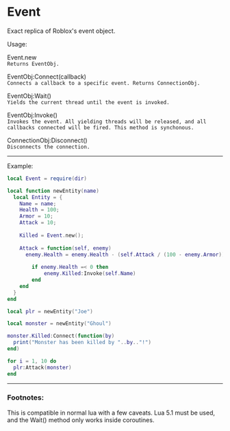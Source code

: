 # Event

Exact replica of Roblox's event object.

Usage:  

Event.new  
`Returns EventObj.`  

EventObj:Connect(callback)  
`Connects a callback to a specific event. Returns ConnectionObj.`  

EventObj:Wait()  
`Yields the current thread until the event is invoked.`  

EventObj:Invoke()  
`Invokes the event. All yielding threads will be released, and all callbacks connected will be fired. This method is synchonous.`  

ConnectionObj:Disconnect()  
`Disconnects the connection.`  

***

Example:

```lua
local Event = require(dir)

local function newEntity(name)
  local Entity = {
    Name = name;
    Health = 100;
    Armor = 10;
    Attack = 10;
   
    Killed = Event.new();
   
    Attack = function(self, enemy)
      enemy.Health = enemy.Health - (self.Attack / (100 - enemy.Armor))
    
        if enemy.Health =< 0 then
            enemy.Killed:Invoke(self.Name)
        end
    end
  }
end

local plr = newEntity("Joe")

local monster = newEntity("Ghoul")

monster.Killed:Connect(function(by)
  print("Monster has been killed by "..by.."!")
end)

for i = 1, 10 do
  plr:Attack(monster)
end
```

***

### Footnotes:

This is compatible in normal lua with a few caveats. Lua 5.1 must be used, and the Wait() method only works inside coroutines.

